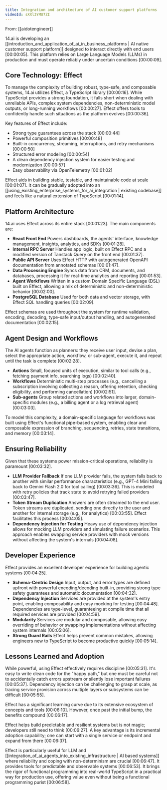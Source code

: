 ```yaml
---
title: Integration and architecture of AI customer support platforms
videoId: sXXl3YMU7ZI
---
```


From: [[aidotengineer]] <br/> 

14.ai is developing an [[introduction_and_application_of_ai_in_business_platforms | AI native customer support platform]] designed to interact directly with end users <a class="yt-timestamp" data-t="00:00:05">[00:00:05]</a>. This platform relies on Large Language Models (LLMs) in production and must operate reliably under uncertain conditions <a class="yt-timestamp" data-t="00:00:09">[00:00:09]</a>.

## Core Technology: Effect

To manage the complexity of building robust, type-safe, and composable systems, 14.ai utilizes Effect, a TypeScript library <a class="yt-timestamp" data-t="00:00:16">[00:00:16]</a>. While TypeScript provides a strong foundation, it falls short when dealing with unreliable APIs, complex system dependencies, non-deterministic model outputs, or long-running workflows <a class="yt-timestamp" data-t="00:00:27">[00:00:27]</a>. Effect offers tools to confidently handle such situations as the platform evolves <a class="yt-timestamp" data-t="00:00:36">[00:00:36]</a>.

Key features of Effect include:
*   Strong type guarantees across the stack <a class="yt-timestamp" data-t="00:00:44">[00:00:44]</a>
*   Powerful composition primitives <a class="yt-timestamp" data-t="00:00:48">[00:00:48]</a>
*   Built-in concurrency, streaming, interruptions, and retry mechanisms <a class="yt-timestamp" data-t="00:00:50">[00:00:50]</a>
*   Structured error modeling <a class="yt-timestamp" data-t="00:00:54">[00:00:54]</a>
*   A clean dependency injection system for easier testing and modernization <a class="yt-timestamp" data-t="00:00:57">[00:00:57]</a>
*   Easy observability via OpenTelemetry <a class="yt-timestamp" data-t="00:01:02">[00:01:02]</a>

Effect aids in building stable, testable, and maintainable code at scale <a class="yt-timestamp" data-t="00:01:07">[00:01:07]</a>. It can be gradually adopted into an [[using_existing_enterprise_systems_for_ai_integration | existing codebase]] and feels like a natural extension of TypeScript <a class="yt-timestamp" data-t="00:01:14">[00:01:14]</a>.

## Platform Architecture

14.ai uses Effect across its entire stack <a class="yt-timestamp" data-t="00:01:23">[00:01:23]</a>. The main components are:
*   **React Front End** Powers dashboards, the agents' interface, knowledge management, insights, analytics, and SDKs <a class="yt-timestamp" data-t="00:01:28">[00:01:28]</a>.
*   **Internal RPC Server** Handles app logic, built on Effect RPC and a modified version of Tanstack Query on the front end <a class="yt-timestamp" data-t="00:01:37">[00:01:37]</a>.
*   **Public API Server** Uses Effect HTTP with autogenerated OpenAPI documentation from annotated schemas <a class="yt-timestamp" data-t="00:01:47">[00:01:47]</a>.
*   **Data Processing Engine** Syncs data from CRM, documents, and databases, processing it for real-time analytics and reporting <a class="yt-timestamp" data-t="00:01:53">[00:01:53]</a>.
*   **Agent Workflows** Written in a custom Domain Specific Language (DSL) built on Effect, allowing a mix of deterministic and non-deterministic behavior <a class="yt-timestamp" data-t="00:02:00">[00:02:00]</a>.
*   **PostgreSQL Database** Used for both data and vector storage, with Effect SQL handling queries <a class="yt-timestamp" data-t="00:02:09">[00:02:09]</a>.

Effect schemas are used throughout the system for runtime validation, encoding, decoding, type-safe input/output handling, and autogenerated documentation <a class="yt-timestamp" data-t="00:02:15">[00:02:15]</a>.

## Agent Design and Workflows

The AI agents function as planners: they receive user input, devise a plan, select the appropriate action, workflow, or sub-agent, execute it, and repeat until the task is complete <a class="yt-timestamp" data-t="00:02:28">[00:02:28]</a>.

*   **Actions** Small, focused units of execution, similar to tool calls (e.g., fetching payment info, searching logs) <a class="yt-timestamp" data-t="00:02:40">[00:02:40]</a>.
*   **Workflows** Deterministic multi-step processes (e.g., cancelling a subscription involving collecting a reason, offering retention, checking eligibility, and performing cancellation) <a class="yt-timestamp" data-t="00:02:51">[00:02:51]</a>.
*   **Sub-agents** Group related actions and workflows into larger, domain-specific modules (e.g., a billing agent or a log retrieval agent) <a class="yt-timestamp" data-t="00:03:03">[00:03:03]</a>.

To model this complexity, a domain-specific language for workflows was built using Effect's functional pipe-based system, enabling clear and composable expression of branching, sequencing, retries, state transitions, and memory <a class="yt-timestamp" data-t="00:03:14">[00:03:14]</a>.

## Ensuring Reliability

Given that these systems power mission-critical operations, reliability is paramount <a class="yt-timestamp" data-t="00:03:32">[00:03:32]</a>.
*   **LLM Provider Fallback** If one LLM provider fails, the system falls back to another with similar performance characteristics (e.g., GPT-4 Mini falling back to Gemini Flash 2.0 for tool calling) <a class="yt-timestamp" data-t="00:03:36">[00:03:36]</a>. This is modeled with retry policies that track state to avoid retrying failed providers <a class="yt-timestamp" data-t="00:03:47">[00:03:47]</a>.
*   **Token Stream Duplication** Answers are often streamed to the end user. Token streams are duplicated, sending one directly to the user and another for internal storage (e.g., for analytics) <a class="yt-timestamp" data-t="00:03:55">[00:03:55]</a>. Effect facilitates this process <a class="yt-timestamp" data-t="00:04:05">[00:04:05]</a>.
*   **Dependency Injection for Testing** Heavy use of dependency injection allows for mocking LLM providers and simulating failure scenarios. This approach enables swapping service providers with mock versions without affecting the system's internals <a class="yt-timestamp" data-t="00:04:08">[00:04:08]</a>.

## Developer Experience

Effect provides an excellent developer experience for building agentic systems <a class="yt-timestamp" data-t="00:04:25">[00:04:25]</a>.
*   **Schema-Centric Design** Input, output, and error types are defined upfront with powerful encoding/decoding built-in, providing strong type safety guarantees and automatic documentation <a class="yt-timestamp" data-t="00:04:32">[00:04:32]</a>.
*   **Dependency Injection** Services are provided at the system's entry point, enabling composability and easy mocking for testing <a class="yt-timestamp" data-t="00:04:48">[00:04:48]</a>. Dependencies are type-level, guaranteeing at compile time that all required services are provided <a class="yt-timestamp" data-t="00:04:59">[00:04:59]</a>.
*   **Modularity** Services are modular and composable, allowing easy overriding of behavior or swapping implementations without affecting system internals <a class="yt-timestamp" data-t="00:05:06">[00:05:06]</a>.
*   **Strong Guard Rails** Effect helps prevent common mistakes, allowing engineers new to TypeScript to become productive quickly <a class="yt-timestamp" data-t="00:05:14">[00:05:14]</a>.

## Lessons Learned and Adoption

While powerful, using Effect effectively requires discipline <a class="yt-timestamp" data-t="00:05:31">[00:05:31]</a>. It's easy to write clean code for the "happy path," but one must be careful not to accidentally catch errors upstream or silently lose important failures <a class="yt-timestamp" data-t="00:05:37">[00:05:37]</a>. Dependency injection can be challenging to grasp at scale, as tracing service provision across multiple layers or subsystems can be difficult <a class="yt-timestamp" data-t="00:05:55">[00:05:55]</a>.

Effect has a significant learning curve due to its extensive ecosystem of concepts and tools <a class="yt-timestamp" data-t="00:06:10">[00:06:10]</a>. However, once past the initial bump, the benefits compound <a class="yt-timestamp" data-t="00:06:17">[00:06:17]</a>.

Effect helps build predictable and resilient systems but is not magic; developers still need to think <a class="yt-timestamp" data-t="00:06:27">[00:06:27]</a>. A key advantage is its incremental adoption capability; one can start with a single service or endpoint and expand from there <a class="yt-timestamp" data-t="00:06:37">[00:06:37]</a>.

Effect is particularly useful for LLM and [[integration_of_ai_agents_into_existing_infrastructure | AI based systems]] where reliability and coping with non-determinism are crucial <a class="yt-timestamp" data-t="00:06:47">[00:06:47]</a>. It provides tools for predictable and observable systems <a class="yt-timestamp" data-t="00:06:53">[00:06:53]</a>. It brings the rigor of functional programming into real-world TypeScript in a practical way for production use, offering value even without being a functional programming purist <a class="yt-timestamp" data-t="00:06:58">[00:06:58]</a>.